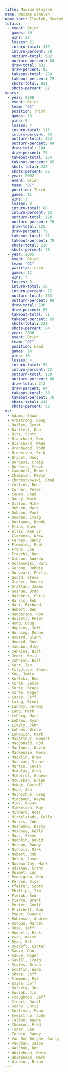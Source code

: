 ```yaml
---
title: Maxime Elmaleh
name: Maxime Elmaleh
name-sort: Elmaleh, Maxime
totals:
 - event: Brier
   games: 50
   wins: 29
   losses: 21
   inturn-total: 319
   inturn-percent: 78
   outturn-total: 602
   outturn-percent: 84
   draw-total: 632
   draw-percent: 83
   takeout-total: 289
   takeout-percent: 79
   shots-total: 921
   shots-percent: 82
years:
 - year: 2000
   event: Brier
   team: "QC"
   position: Third
   games: 13
   wins: 9
   losses: 4
   inturn-total: 115
   inturn-percent: 80
   outturn-total: 123
   outturn-percent: 84
   draw-total: 104
   draw-percent: 79
   takeout-total: 134
   takeout-percent: 85
   shots-total: 238
   shots-percent: 82
 - year: 2002
   event: Brier
   team: "QC"
   position: Third
   games: 11
   wins: 3
   losses: 8
   inturn-total: 88
   inturn-percent: 82
   outturn-total: 128
   outturn-percent: 76
   draw-total: 125
   draw-percent: 79
   takeout-total: 91
   takeout-percent: 78
   shots-total: 216
   shots-percent: 78
 - year: 2005
   event: Brier
   team: "QC"
   position: Lead
   games: 12
   wins: 7
   losses: 5
   inturn-total: 58
   inturn-percent: 72
   outturn-total: 163
   outturn-percent: 88
   draw-total: 190
   draw-percent: 87
   takeout-total: 31
   takeout-percent: 69
   shots-total: 221
   shots-percent: 84
 - year: 2006
   event: Brier
   team: "QC"
   position: Lead
   games: 14
   wins: 10
   losses: 4
   inturn-total: 58
   inturn-percent: 72
   outturn-total: 188
   outturn-percent: 86
   draw-total: 213
   draw-percent: 84
   takeout-total: 33
   takeout-percent: 70
   shots-total: 246
   shots-percent: 82
vs:
 - Adams, Shawn
 - Armstrong, Doug
 - Bailey, Scott
 - Bartlett, Don
 - Bitz, Scott
 - Blanchard, Ben
 - Blanchard, Wade
 - Brandwood, Todd
 - Brodersen, Erik
 - Bryant, Doug
 - Burgess, Craig
 - Burnett, Steve
 - Campbell, Robert
 - Champion, Kevin
 - Chorostkowski, Brad
 - Collins, Ron
 - Corner, Peter
 - Cowan, Chad
 - Dacey, Mark
 - Dillon, Mike
 - Dobson, Mark
 - Dobson, Paul
 - Dowden, Craig
 - Dutiaume, Randy
 - Elias, Dave
 - Ellis, Ken Jr.
 - Eloranta, Drew
 - Ferbey, Randy
 - Flemming, Paul
 - Frans, Joe
 - Freschi, Don
 - Gibson, Andrew
 - Golanowski, Rory
 - Gordon, Robbie
 - Gorveatt, Philip
 - Gould, Steve
 - Graber, Dennis
 - Grattan, James
 - Gushue, Brad
 - Haichert, Chris
 - Harris, Rob
 - Hart, Richard
 - Hebert, Ben
 - Henderson, Ron
 - Hollett, Peter
 - Hong, Doug
 - Hopkins, Jeff
 - Horning, Deane
 - Howard, Glenn
 - Howard, Russ
 - Jakubo, Mike
 - Jenkins, Bill
 - Jewer, Keith
 - Johnson, Bill
 - Kerr, Ian
 - Kilgallen, Shane
 - Koe, Jamie
 - Koffski, Rob
 - Korab, Jamie
 - Korte, Bruce
 - Korte, Roger
 - Lacey, Jeff
 - Laing, Brent
 - Landry, Jeremy
 - Lang, Mark
 - LeCocq, Marc
 - LeDrew, Ryan
 - Likely, John
 - Lohnes, Bruce
 - Lukowich, Mark
 - MacArthur, Robert
 - MacDonald, Rod
 - MacInnes, David
 - MacKenzie, Kevin
 - Macklin, Drew
 - MacLean, Stuart
 - Martin, Kevin
 - McAulay, Greg
 - McCarrel, Graeme
 - McCusker, Brian
 - McKee, Darrell
 - Mead, Jon
 - Melnichuk, Greg
 - Middaugh, Wayne
 - Miki, Bryan
 - Mikkelsen, Ray
 - Milward, Ross
 - Mittelstadt, Kelly
 - Morris, John
 - Moshenko, Darcy
 - Moskowy, Kelly
 - Moss, Steve
 - Nedohin, David
 - Nelson, Randy
 - Nichols, Mark
 - Nobert, Rob
 - Nolan, Jason
 - Noseworthy, Mark
 - Odishaw, Grant
 - Ouimet, Luc
 - Peddigrew, Ken
 - Perron, Rick
 - Pfeifer, Scott
 - Phillips, Tim
 - Pielak, Rod
 - Pierce, Brent
 - Porter, Geoff
 - Pritchett, Bob
 - Pyper, Dwayne
 - Robinson, Andrew
 - Rocque, Marcel
 - Rose, Jeff
 - Rowsell, Rick
 - Ryan, Keith
 - Ryan, Pat
 - Rycroft, Carter
 - Sauve, Dan
 - Sauve, Roger
 - Savill, Craig
 - Scales, Brian
 - Scoffin, Wade
 - Sharp, Jeff
 - Simmons, Pat
 - Smith, Jeff
 - Solberg, Jon
 - Sosiak, Jim
 - Stoughton, Jeff
 - Stuart, Darol
 - Suchy, Chris
 - Sullivan, Evan
 - Sveistrup, Jody
 - Tallon, Wayne
 - Thomson, Fred
 - Toner, Lee
 - Turpin, Randy
 - Van Den Berghe, Garry
 - Vaughan, Jason
 - Walchuk, Don
 - Whitehead, Kevin
 - Whitehead, Mark
 - Windsor, Brian
---
```

